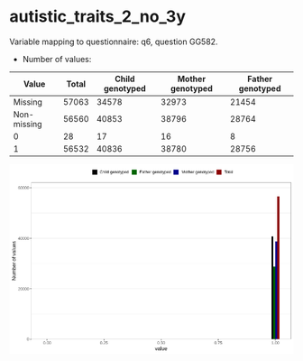 # autistic_traits_2_no_3y
Variable mapping to questionnaire: q6, question GG582.
- Number of values:

| Value | Total | Child genotyped | Mother genotyped | Father genotyped |
| ----- | ----- | --------------- | ---------------- | ---------------- |
| Missing | 57063 | 34578 | 32973 | 21454 |
| Non-missing | 56560 | 40853 | 38796 | 28764 |
| 0 | 28 | 17 | 16 | 8 |
| 1 | 56532 | 40836 | 38780 | 28756 |



![](autistic_traits_2_no_3y_n.png)



